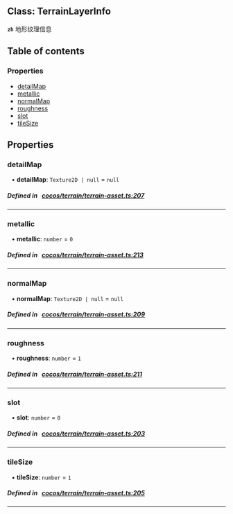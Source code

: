 
## Class: TerrainLayerInfo







**`zh`** 地形纹理信息



<div class="table-of-content">
<h2>Table of contents</h2>


### Properties

- [ detailMap](#detailMap)
- [ metallic](#metallic)
- [ normalMap](#normalMap)
- [ roughness](#roughness)
- [ slot](#slot)
- [ tileSize](#tileSize)
</div>

## Properties


### detailMap
<div style="margin-left: 10px;">




•  **detailMap**:
`Texture2D | null`  = `null`
</div>

##### Defined in &nbsp;   [cocos/terrain/terrain-asset.ts:207](https://github.com/cocos-creator/engine/blob/c7bf6b8a9/cocos/terrain/terrain-asset.ts#L207)&nbsp;


___


### metallic
<div style="margin-left: 10px;">




•  **metallic**:
`number`  = `0`
</div>

##### Defined in &nbsp;   [cocos/terrain/terrain-asset.ts:213](https://github.com/cocos-creator/engine/blob/c7bf6b8a9/cocos/terrain/terrain-asset.ts#L213)&nbsp;


___


### normalMap
<div style="margin-left: 10px;">




•  **normalMap**:
`Texture2D | null`  = `null`
</div>

##### Defined in &nbsp;   [cocos/terrain/terrain-asset.ts:209](https://github.com/cocos-creator/engine/blob/c7bf6b8a9/cocos/terrain/terrain-asset.ts#L209)&nbsp;


___


### roughness
<div style="margin-left: 10px;">




•  **roughness**:
`number`  = `1`
</div>

##### Defined in &nbsp;   [cocos/terrain/terrain-asset.ts:211](https://github.com/cocos-creator/engine/blob/c7bf6b8a9/cocos/terrain/terrain-asset.ts#L211)&nbsp;


___


### slot
<div style="margin-left: 10px;">




•  **slot**:
`number`  = `0`
</div>

##### Defined in &nbsp;   [cocos/terrain/terrain-asset.ts:203](https://github.com/cocos-creator/engine/blob/c7bf6b8a9/cocos/terrain/terrain-asset.ts#L203)&nbsp;


___


### tileSize
<div style="margin-left: 10px;">




•  **tileSize**:
`number`  = `1`
</div>

##### Defined in &nbsp;   [cocos/terrain/terrain-asset.ts:205](https://github.com/cocos-creator/engine/blob/c7bf6b8a9/cocos/terrain/terrain-asset.ts#L205)&nbsp;


___

<!---->



